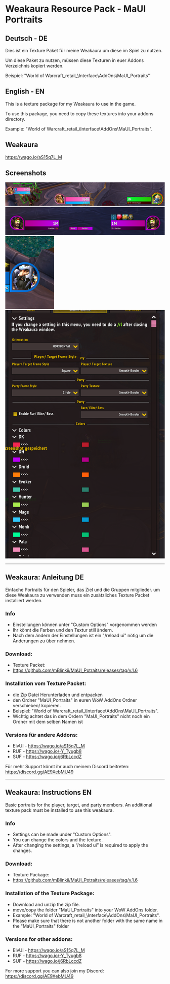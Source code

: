 
# Weakaura Resource Pack - MaUI Portraits

## Deutsch - DE
Dies ist ein Texture Paket für meine Weakaura um diese im Spiel zu nutzen.

Um diese Paket zu nutzen, müssen diese Texturen in euer Addons Verzeichnis kopiert werden.

Beispiel: "World of Warcraft\_retail_\Interface\AddOns\MaUI_Portraits"

## English - EN

This is a texture package for my Weakaura to use in the game.

To use this package, you need to copy these textures into your addons directory.

Example: "World of Warcraft\_retail_\Interface\AddOns\MaUI_Portraits".

## Weakaura

https://wago.io/aS15q7L_M


## Screenshots
![scr1](https://raw.githubusercontent.com/mBlinkii/MaUI_Potraits/main/Screenshot%202023-08-26%20164104.png)
![scr2](https://github.com/mBlinkii/MaUI_Potraits/blob/main/Screenshot%202023-08-25%20181529.png)
![scr3](https://github.com/mBlinkii/MaUI_Potraits/blob/main/Screenshot%202023-08-25%20161003.png)
![scr4](https://github.com/mBlinkii/MaUI_Potraits/blob/main/Screenshot%202023-08-26%20164333.png)

----

## Weakaura: Anleitung DE
Einfache Portraits für den Spieler, das Ziel und die Gruppen mitglieder. um diese Weakaura zu verwenden muss ein zusätzliches Texture Packet installiert werden.

### Info
 - Einstellungen können unter "Custom Options" vorgenommen werden
 - Ihr könnt die Farben und den Textur still ändern.
 - Nach dem ändern der Einstellungen ist ein "/reload ui" nötig um  die Änderungen zu über nehmen.

### Download:
- Texture Packet:
 - https://github.com/mBlinkii/MaUI_Potraits/releases/tag/v.1.6

### Installation vom Texture Packet:
- die Zip Datei Herunterladen und entpacken
- den Ordner "MaUI_Portraits" in euren WoW AddOns Ordner verschieben/ kopieren.
 - Beispiel: "World of Warcraft\_retail_\Interface\AddOns\MaUI_Portraits".
 - Wichtig achtet das in dem Ordern "MaUI_Portraits" nicht noch ein Ordner mit dem selben Namen ist

### Versions für andere Addons:

- ElvUI - https://wago.io/aS15q7L_M
- RUF - https://wago.io/-Y_Tyugb8
- SUF - https://wago.io/j6RbLccdZ

Für mehr Support könnt ihr auch meinem Discord beitreten: https://discord.gg/AE9XebMU49

----
## Weakaura: Instructions EN
Basic portraits for the player, target, and party members. An additional texture pack must be installed to use this weakaura.

### Info
 - Settings can be made under "Custom Options".
 - You can change the colors and the texture.
 - After changing the settings, a “/reload ui” is required to apply the changes.

### Download:
- Texture Package:
 - https://github.com/mBlinkii/MaUI_Potraits/releases/tag/v.1.6

### Installation of the Texture Package:
- Download and unzip the zip file.
- move/copy the folder "MaUI_Portraits" into your WoW AddOns folder.
 - Example: "World of Warcraft\_retail_\Interface\AddOns\MaUI_Portraits".
 - Please make sure that there is not another folder with the same name in the "MaUI_Portraits" folder

### Versions for other addons:

- ElvUI - https://wago.io/aS15q7L_M
- RUF - https://wago.io/-Y_Tyugb8
- SUF - https://wago.io/j6RbLccdZ

For more support you can also join my Discord: https://discord.gg/AE9XebMU49

